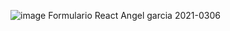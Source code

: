 ![image](https://user-images.githubusercontent.com/122624789/226778846-6cdff9c9-7655-4f98-9a04-3aed8559e310.png)
Formulario React
Angel garcia 2021-0306
